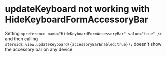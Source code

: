 # updateKeyboard not working with HideKeyboardFormAccessoryBar

Setting `<preference name="HideKeyboardFormAccessoryBar" value="true" />` and then calling     `steroids.view.updateKeyboard({accessoryBarEnabled:true});` doesn't show the accessory bar on any device.
